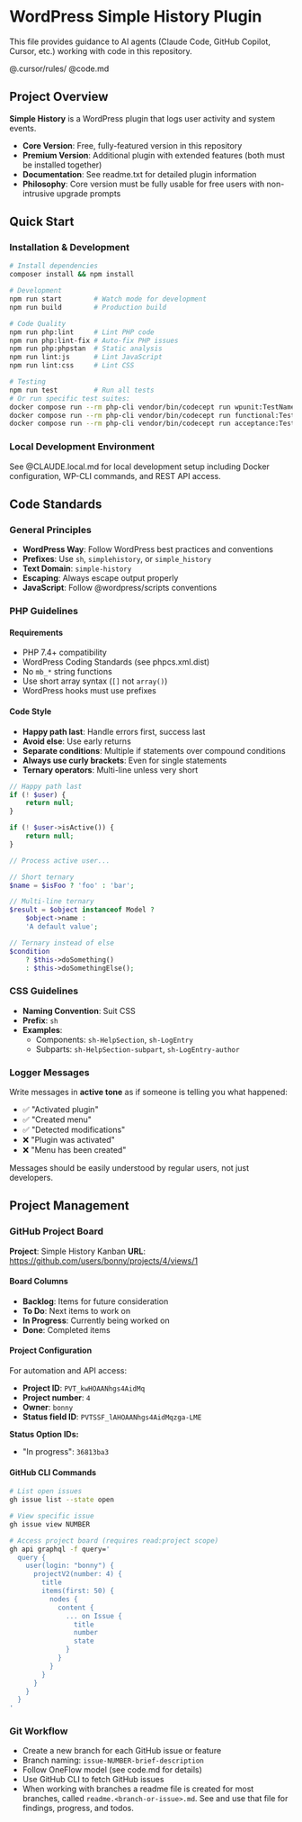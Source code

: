 # WordPress Simple History Plugin

This file provides guidance to AI agents (Claude Code, GitHub Copilot, Cursor, etc.) working with code in this repository.

@.cursor/rules/
@code.md

## Project Overview

**Simple History** is a WordPress plugin that logs user activity and system events.

- **Core Version**: Free, fully-featured version in this repository
- **Premium Version**: Additional plugin with extended features (both must be installed together)
- **Documentation**: See readme.txt for detailed plugin information
- **Philosophy**: Core version must be fully usable for free users with non-intrusive upgrade prompts

## Quick Start

### Installation & Development

```bash
# Install dependencies
composer install && npm install

# Development
npm run start        # Watch mode for development
npm run build        # Production build

# Code Quality
npm run php:lint     # Lint PHP code
npm run php:lint-fix # Auto-fix PHP issues
npm run php:phpstan  # Static analysis
npm run lint:js      # Lint JavaScript
npm run lint:css     # Lint CSS

# Testing
npm run test         # Run all tests
# Or run specific test suites:
docker compose run --rm php-cli vendor/bin/codecept run wpunit:TestName
docker compose run --rm php-cli vendor/bin/codecept run functional:TestName
docker compose run --rm php-cli vendor/bin/codecept run acceptance:TestName
```

### Local Development Environment

See @CLAUDE.local.md for local development setup including Docker configuration, WP-CLI commands, and REST API access.

## Code Standards

### General Principles

- **WordPress Way**: Follow WordPress best practices and conventions
- **Prefixes**: Use `sh`, `simplehistory`, or `simple_history`
- **Text Domain**: `simple-history`
- **Escaping**: Always escape output properly
- **JavaScript**: Follow @wordpress/scripts conventions

### PHP Guidelines

#### Requirements
- PHP 7.4+ compatibility
- WordPress Coding Standards (see phpcs.xml.dist)
- No `mb_*` string functions
- Use short array syntax (`[]` not `array()`)
- WordPress hooks must use prefixes

#### Code Style
- **Happy path last**: Handle errors first, success last
- **Avoid else**: Use early returns
- **Separate conditions**: Multiple if statements over compound conditions
- **Always use curly brackets**: Even for single statements
- **Ternary operators**: Multi-line unless very short

```php
// Happy path last
if (! $user) {
    return null;
}

if (! $user->isActive()) {
    return null;
}

// Process active user...

// Short ternary
$name = $isFoo ? 'foo' : 'bar';

// Multi-line ternary
$result = $object instanceof Model ?
    $object->name :
    'A default value';

// Ternary instead of else
$condition
    ? $this->doSomething()
    : $this->doSomethingElse();
```

### CSS Guidelines

- **Naming Convention**: Suit CSS
- **Prefix**: `sh`
- **Examples**:
  - Components: `sh-HelpSection`, `sh-LogEntry`
  - Subparts: `sh-HelpSection-subpart`, `sh-LogEntry-author`

### Logger Messages

Write messages in **active tone** as if someone is telling you what happened:
- ✅ "Activated plugin"
- ✅ "Created menu"
- ✅ "Detected modifications"
- ❌ "Plugin was activated"
- ❌ "Menu has been created"

Messages should be easily understood by regular users, not just developers.

## Project Management

### GitHub Project Board

**Project**: Simple History Kanban
**URL**: https://github.com/users/bonny/projects/4/views/1

#### Board Columns
- **Backlog**: Items for future consideration
- **To Do**: Next items to work on
- **In Progress**: Currently being worked on
- **Done**: Completed items

#### Project Configuration

For automation and API access:

- **Project ID**: `PVT_kwHOAANhgs4AidMq`
- **Project number**: `4`
- **Owner**: `bonny`
- **Status field ID**: `PVTSSF_lAHOAANhgs4AidMqzga-LME`

**Status Option IDs:**
- "In progress": `36813ba3`

#### GitHub CLI Commands

```bash
# List open issues
gh issue list --state open

# View specific issue
gh issue view NUMBER

# Access project board (requires read:project scope)
gh api graphql -f query='
  query {
    user(login: "bonny") {
      projectV2(number: 4) {
        title
        items(first: 50) {
          nodes {
            content {
              ... on Issue {
                title
                number
                state
              }
            }
          }
        }
      }
    }
  }
'
```

### Git Workflow

- Create a new branch for each GitHub issue or feature
- Branch naming: `issue-NUMBER-brief-description`
- Follow OneFlow model (see code.md for details)
- Use GitHub CLI to fetch GitHub issues
- When working with branches a readme file is created for most branches, called `readme.<branch-or-issue>.md`. See and use that file for findings, progress, and todos.
